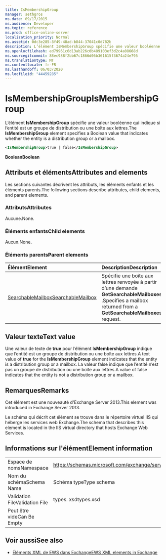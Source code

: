 ```yaml
---
title: IsMembershipGroup
manager: sethgros
ms.date: 09/17/2015
ms.audience: Developer
ms.topic: reference
ms.prod: office-online-server
localization_priority: Normal
ms.assetid: 0dc3e285-8f49-48ad-b844-37041c0d782b
description: L’élément IsMembershipGroup spécifie une valeur booléenne qui indique si l’entité est un groupe de distribution ou une boîte aux lettres.
ms.openlocfilehash: ed79961c6d13ab226c0b489103ef3d2c4a08668d
ms.sourcegitcommit: 88ec988f2bb67c1866d06b361615f3674a24e795
ms.translationtype: MT
ms.contentlocale: fr-FR
ms.lasthandoff: 06/03/2020
ms.locfileid: "44459285"
---
```

# <a name="ismembershipgroup"></a><span data-ttu-id="1f571-103">IsMembershipGroup</span><span class="sxs-lookup"><span data-stu-id="1f571-103">IsMembershipGroup</span></span>

<span data-ttu-id="1f571-104">L’élément **IsMembershipGroup** spécifie une valeur booléenne qui indique si l’entité est un groupe de distribution ou une boîte aux lettres.</span><span class="sxs-lookup"><span data-stu-id="1f571-104">The **IsMembershipGroup** element specifies a Boolean value that indicates whether the entity is a distribution group or a mailbox.</span></span> 
  
```XML
<IsMembershipGroup>true | false</IsMembershipGroup>
```

 <span data-ttu-id="1f571-105">**Boolean**</span><span class="sxs-lookup"><span data-stu-id="1f571-105">**Boolean**</span></span>
## <a name="attributes-and-elements"></a><span data-ttu-id="1f571-106">Attributs et éléments</span><span class="sxs-lookup"><span data-stu-id="1f571-106">Attributes and elements</span></span>

<span data-ttu-id="1f571-107">Les sections suivantes décrivent les attributs, les éléments enfants et les éléments parents.</span><span class="sxs-lookup"><span data-stu-id="1f571-107">The following sections describe attributes, child elements, and parent elements.</span></span>
  
### <a name="attributes"></a><span data-ttu-id="1f571-108">Attributs</span><span class="sxs-lookup"><span data-stu-id="1f571-108">Attributes</span></span>

<span data-ttu-id="1f571-109">Aucune.</span><span class="sxs-lookup"><span data-stu-id="1f571-109">None.</span></span>
  
### <a name="child-elements"></a><span data-ttu-id="1f571-110">Éléments enfants</span><span class="sxs-lookup"><span data-stu-id="1f571-110">Child elements</span></span>

<span data-ttu-id="1f571-111">Aucun.</span><span class="sxs-lookup"><span data-stu-id="1f571-111">None.</span></span>
  
### <a name="parent-elements"></a><span data-ttu-id="1f571-112">Éléments parents</span><span class="sxs-lookup"><span data-stu-id="1f571-112">Parent elements</span></span>

|<span data-ttu-id="1f571-113">**Élément**</span><span class="sxs-lookup"><span data-stu-id="1f571-113">**Element**</span></span>|<span data-ttu-id="1f571-114">**Description**</span><span class="sxs-lookup"><span data-stu-id="1f571-114">**Description**</span></span>|
|:-----|:-----|
|[<span data-ttu-id="1f571-115">SearchableMailbox</span><span class="sxs-lookup"><span data-stu-id="1f571-115">SearchableMailbox</span></span>](searchablemailbox.md) <br/> |<span data-ttu-id="1f571-116">Spécifie une boîte aux lettres renvoyée à partir d’une demande **GetSearchableMailboxes** .</span><span class="sxs-lookup"><span data-stu-id="1f571-116">Specifies a mailbox returned from a **GetSearchableMailboxes** request.</span></span>  <br/> |
   
## <a name="text-value"></a><span data-ttu-id="1f571-117">Valeur texte</span><span class="sxs-lookup"><span data-stu-id="1f571-117">Text value</span></span>

<span data-ttu-id="1f571-118">Une valeur de texte de **true** pour l’élément **IsMembershipGroup** indique que l’entité est un groupe de distribution ou une boîte aux lettres.</span><span class="sxs-lookup"><span data-stu-id="1f571-118">A text value of **true** for the **IsMembershipGroup** element indicates that the entity is a distribution group or a mailbox.</span></span> <span data-ttu-id="1f571-119">La valeur false indique que l’entité n’est pas un groupe de distribution ou une boîte aux lettres.</span><span class="sxs-lookup"><span data-stu-id="1f571-119">A value of false indicates that the entity is not a distribution group or a mailbox.</span></span> 
  
## <a name="remarks"></a><span data-ttu-id="1f571-120">Remarques</span><span class="sxs-lookup"><span data-stu-id="1f571-120">Remarks</span></span>

<span data-ttu-id="1f571-121">Cet élément est une nouveauté d'Exchange Server 2013.</span><span class="sxs-lookup"><span data-stu-id="1f571-121">This element was introduced in Exchange Server 2013.</span></span>
  
<span data-ttu-id="1f571-122">Le schéma qui décrit cet élément se trouve dans le répertoire virtuel IIS qui héberge les services web Exchange.</span><span class="sxs-lookup"><span data-stu-id="1f571-122">The schema that describes this element is located in the IIS virtual directory that hosts Exchange Web Services.</span></span>
  
## <a name="element-information"></a><span data-ttu-id="1f571-123">Informations sur l'élément</span><span class="sxs-lookup"><span data-stu-id="1f571-123">Element information</span></span>

|||
|:-----|:-----|
|<span data-ttu-id="1f571-124">Espace de noms</span><span class="sxs-lookup"><span data-stu-id="1f571-124">Namespace</span></span>  <br/> |https://schemas.microsoft.com/exchange/services/2006/types  <br/> |
|<span data-ttu-id="1f571-125">Nom du schéma</span><span class="sxs-lookup"><span data-stu-id="1f571-125">Schema Name</span></span>  <br/> |<span data-ttu-id="1f571-126">Schéma type</span><span class="sxs-lookup"><span data-stu-id="1f571-126">Type schema</span></span>  <br/> |
|<span data-ttu-id="1f571-127">Validation File</span><span class="sxs-lookup"><span data-stu-id="1f571-127">Validation File</span></span>  <br/> |<span data-ttu-id="1f571-128">types. xsd</span><span class="sxs-lookup"><span data-stu-id="1f571-128">types.xsd</span></span>  <br/> |
|<span data-ttu-id="1f571-129">Peut être vide</span><span class="sxs-lookup"><span data-stu-id="1f571-129">Can Be Empty</span></span>  <br/> ||
   
## <a name="see-also"></a><span data-ttu-id="1f571-130">Voir aussi</span><span class="sxs-lookup"><span data-stu-id="1f571-130">See also</span></span>



- [<span data-ttu-id="1f571-131">Éléments XML de EWS dans Exchange</span><span class="sxs-lookup"><span data-stu-id="1f571-131">EWS XML elements in Exchange</span></span>](ews-xml-elements-in-exchange.md)

